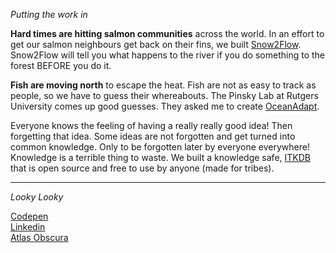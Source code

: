*Putting the work in*  

**Hard times are hitting salmon communities** across the world. In an effort to get our salmon neighbours get back on their fins, we built [Snow2Flow](https://s2f.ucsrb.org/). Snow2Flow will tell you what happens to the river if you do something to the forest BEFORE you do it.  

**Fish are moving north** to escape the heat. Fish are not as easy to track as people, so we have to guess their whereabouts. The Pinsky Lab at Rutgers University comes up good guesses. They asked me to create [OceanAdapt](https://oceanadapt.rutgers.edu/).

Everyone knows the feeling of having a really really good idea! Then forgetting that idea. Some ideas are not forgotten and get turned into common knowledge. Only to be forgotten later by everyone everywhere! Knowledge is a terrible thing to waste. We built a knowledge safe, [ITKDB](https://itkdb.org/about/) that is open source and free to use by anyone (made for tribes).

---  

*Looky Looky*

[Codepen](https://codepen.io/pollardld)  
[Linkedin](https://www.linkedin.com/in/pollardld/)  
[Atlas Obscura](https://www.atlasobscura.com/users/diccfish)

